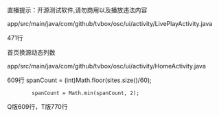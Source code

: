
直播提示：开源测试软件,请勿商用以及播放违法内容

 app/src/main/java/com/github/tvbox/osc/ui/activity/LivePlayActivity.java
 
471行

首页换源动态列数

app/src/main/java/com/github/tvbox/osc/ui/activity/HomeActivity.java

609行
            spanCount = (int)Math.floor(sites.size()/60);
            
            spanCount = Math.min(spanCount, 2);
            
Q版609行，T版770行
